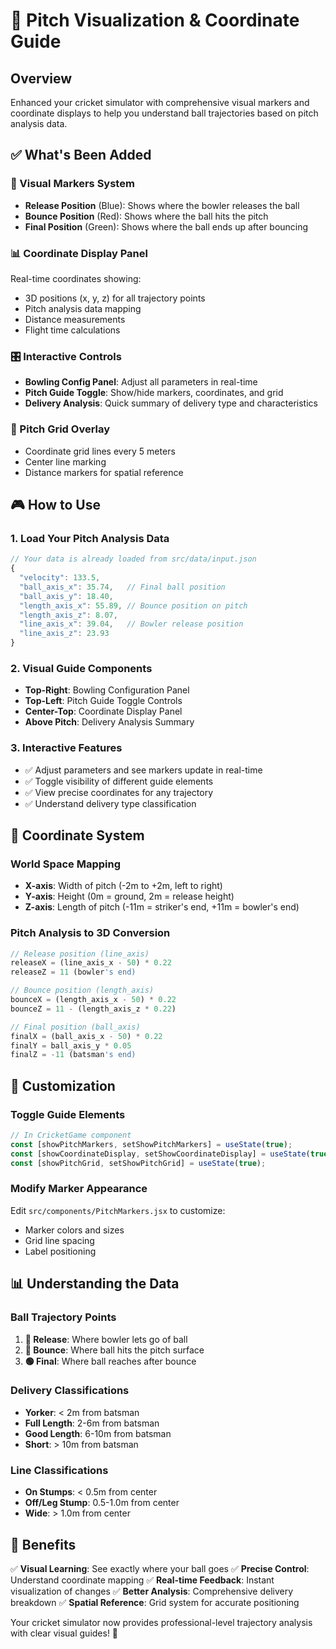 # 🎯 Pitch Visualization & Coordinate Guide

## Overview
Enhanced your cricket simulator with comprehensive visual markers and coordinate displays to help you understand ball trajectories based on pitch analysis data.

## ✅ What's Been Added

### 🔵 Visual Markers System
- **Release Position** (Blue): Shows where the bowler releases the ball
- **Bounce Position** (Red): Shows where the ball hits the pitch
- **Final Position** (Green): Shows where the ball ends up after bouncing

### 📊 Coordinate Display Panel
Real-time coordinates showing:
- 3D positions (x, y, z) for all trajectory points
- Pitch analysis data mapping
- Distance measurements
- Flight time calculations

### 🎛️ Interactive Controls
- **Bowling Config Panel**: Adjust all parameters in real-time
- **Pitch Guide Toggle**: Show/hide markers, coordinates, and grid
- **Delivery Analysis**: Quick summary of delivery type and characteristics

### 📏 Pitch Grid Overlay
- Coordinate grid lines every 5 meters
- Center line marking
- Distance markers for spatial reference

## 🎮 How to Use

### 1. **Load Your Pitch Analysis Data**
```javascript
// Your data is already loaded from src/data/input.json
{
  "velocity": 133.5,
  "ball_axis_x": 35.74,   // Final ball position
  "ball_axis_y": 18.40,
  "length_axis_x": 55.89, // Bounce position on pitch
  "length_axis_z": 8.07,
  "line_axis_x": 39.04,   // Bowler release position
  "line_axis_z": 23.93
}
```

### 2. **Visual Guide Components**
- **Top-Right**: Bowling Configuration Panel
- **Top-Left**: Pitch Guide Toggle Controls
- **Center-Top**: Coordinate Display Panel
- **Above Pitch**: Delivery Analysis Summary

### 3. **Interactive Features**
- ✅ Adjust parameters and see markers update in real-time
- ✅ Toggle visibility of different guide elements
- ✅ View precise coordinates for any trajectory
- ✅ Understand delivery type classification

## 🎯 Coordinate System

### World Space Mapping
- **X-axis**: Width of pitch (-2m to +2m, left to right)
- **Y-axis**: Height (0m = ground, 2m = release height)  
- **Z-axis**: Length of pitch (-11m = striker's end, +11m = bowler's end)

### Pitch Analysis to 3D Conversion
```javascript
// Release position (line_axis)
releaseX = (line_axis_x - 50) * 0.22
releaseZ = 11 (bowler's end)

// Bounce position (length_axis)  
bounceX = (length_axis_x - 50) * 0.22
bounceZ = 11 - (length_axis_z * 0.22)

// Final position (ball_axis)
finalX = (ball_axis_x - 50) * 0.22
finalY = ball_axis_y * 0.05
finalZ = -11 (batsman's end)
```

## 🔧 Customization

### Toggle Guide Elements
```javascript
// In CricketGame component
const [showPitchMarkers, setShowPitchMarkers] = useState(true);
const [showCoordinateDisplay, setShowCoordinateDisplay] = useState(true);
const [showPitchGrid, setShowPitchGrid] = useState(true);
```

### Modify Marker Appearance
Edit `src/components/PitchMarkers.jsx` to customize:
- Marker colors and sizes
- Grid line spacing
- Label positioning

## 📊 Understanding the Data

### Ball Trajectory Points
1. **🔵 Release**: Where bowler lets go of ball
2. **🔴 Bounce**: Where ball hits the pitch surface  
3. **🟢 Final**: Where ball reaches after bounce

### Delivery Classifications
- **Yorker**: < 2m from batsman
- **Full Length**: 2-6m from batsman
- **Good Length**: 6-10m from batsman
- **Short**: > 10m from batsman

### Line Classifications
- **On Stumps**: < 0.5m from center
- **Off/Leg Stump**: 0.5-1.0m from center
- **Wide**: > 1.0m from center

## 🎯 Benefits

✅ **Visual Learning**: See exactly where your ball goes
✅ **Precise Control**: Understand coordinate mapping
✅ **Real-time Feedback**: Instant visualization of changes
✅ **Better Analysis**: Comprehensive delivery breakdown
✅ **Spatial Reference**: Grid system for accurate positioning

Your cricket simulator now provides professional-level trajectory analysis with clear visual guides! 🏏
